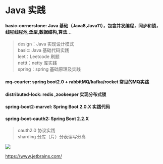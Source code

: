 # Java 实践        
#### basic-cornerstone: Java 基础（Java8,Java11），包含并发编程，同步和锁，线程线程池,泛型,数据结构,算法...
>design：Java 实现设计模式  
>basic: Java 基础代码实践  
>leet：Leetcode 刷题  
>nettt：netty 库实践  
>spring：spring 基础原理及实践 
#### mq-courier: spring boot2.0 + rabbitMQ/kafka/rocket 常见的MQ实践
#### distributed-lock: redis ,zookeeper 实现分布式锁 
#### spring-boot2-marvel: Spring Boot 2.0.X 实践代码
#### spring-boot-oauth2: Spring Boot 2.2.X 
>oauth2.0 协议实践  
>sharding 分库（片）分表读写分离 

<img src="https://bkimg.cdn.bcebos.com/pic/b3fb43166d224f4a20a4541007a587529822720e7b2c?x-bce-process=image/watermark,image_d2F0ZXIvYmFpa2UyNzI=,g_7,xp_5,yp_5">  

https://www.jetbrains.com/
